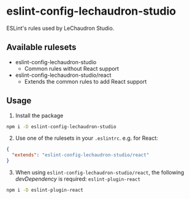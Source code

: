# eslint-config-lechaudron-studio

ESLint's rules used by LeChaudron Studio.

## Available rulesets
* eslint-config-lechaudron-studio
  * Common rules without React support
* eslint-config-lechaudron-studio/react
  * Extends the common rules to add React support

## Usage
1. Install the package
```bash
npm i -D eslint-config-lechaudron-studio
```

2. Use one of the rulesets in your `.eslintrc`. e.g. for React:
```json
{
  "extends": "eslint-config-lechaudron-studio/react"
}
```

3. When using `eslint-config-lechaudron-studio/react`, the following _devDependency_ is required: `eslint-plugin-react`
```bash
npm i -D eslint-plugin-react
```
